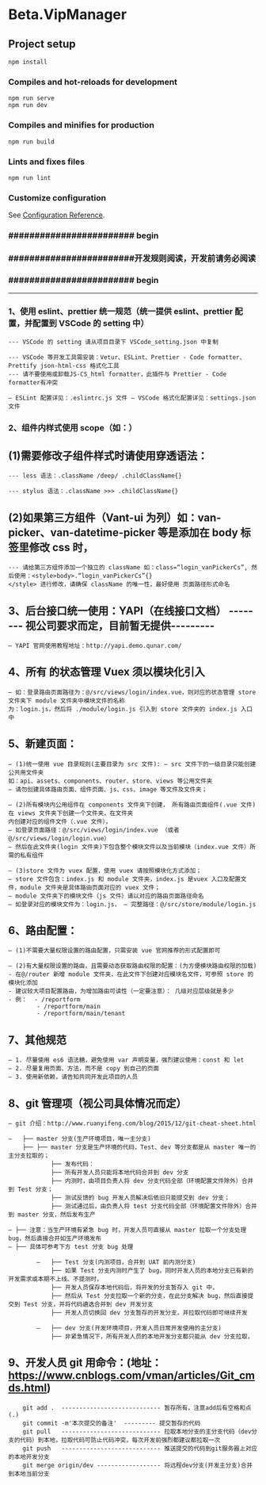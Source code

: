# Beta.VipManager

## Project setup

```
npm install
```

### Compiles and hot-reloads for development

```
npm run serve
npm run dev
```

### Compiles and minifies for production

```
npm run build
```

### Lints and fixes files

```
npm run lint
```

### Customize configuration

See [Configuration Reference](https://cli.vuejs.org/config/).

### ######################## begin

### ########################开发规则阅读，开发前请务必阅读

### ######################## begin

---

### 1、使用 eslint、prettier 统一规范（统一提供 eslint、prettier 配置，并配置到 VSCode 的 setting 中）

```
--- VSCode 的 setting 请从项目目录下 VSCode_setting.json 中复制

--- VSCode 等开发工具需安装：Vetur、ESLint、Prettier - Code formatter、Prettify json-html-css 格式化工具
--- 请不要使用或卸载JS-CS_html formatter，此插件与 Prettier - Code formatter有冲突

— ESLint 配置详见：.eslintrc.js 文件 — VSCode 格式化配置详见：settings.json 文件
```

### 2、组件内样式使用 scope（如：<style scoped lang="less"></style>）

## (1)需要修改子组件样式时请使用穿透语法：

```
--- less 语法：.className /deep/ .childClassName{}

--- stylus 语法：.className >>> .childClassName{}

```

## (2)如果第三方组件（Vant-ui 为列）如：van-picker、van-datetime-picker 等是添加在 body 标签里修改 css 时，

```
--- 请给第三方组件添加一个独立的 className 如：class=“login_vanPickerCs”, 然后使用：<style>body>.“login_vanPickerCs”{}
</style> 进行修改，请确保 className 的唯一性，最好使用 页面路径形式命名

```

## 3、后台接口统一使用：YAPI（在线接口文档） -------- 视公司要求而定，目前暂无提供---------

```
— YAPI 官网使用教程地址：http://yapi.demo.qunar.com/

```

## 4、所有 的状态管理 Vuex 须以模块化引入

```
— 如：登录路由页面路径为：@/src/views/login/index.vue，则对应的状态管理 store 文件夹下 module 文件夹中模块文件的名称
为：login.js，然后将 ./module/login.js 引入到 store 文件夹的 index.js 入口中
```

## 5、新建页面：

```
— (1)统一使用 vue 目录规则(主要目录为 src 文件): — src 文件下的一级目录只能创建公共用文件夹
如：api、assets、components、router、store、views 等公用文件夹
— 请勿创建具体路由页面、组件页面、js、css、image 等文件及文件夹；

— (2)所有模块内公用组件在 components 文件夹下创建， 所有路由页面组件(.vue 文件)在 views 文件夹下创建一个文件夹，在文件夹
内创建对应的组件文件（.vue 文件），
— 如登录页面路径：@/src/views/login/index.vue （或者@/src/views/login/login.vue）
— 然后在此文件夹(login 文件夹)下包含整个模块文件以及当前模块（index.vue 文件）所需的私有组件

— (3)store 文件为 vuex 配置，使用 vuex 请按照模块化方式添加；
— store 文件包含：index.js 和 module 文件夹，index.js 是vuex 入口及配置文件，module 文件夹是具体路由页面对应的 vuex 文件；
— module 文件夹下的模块文件（js 文件）请以对应的路由页面路径命名
— 如登录对应的模块文件为：login.js， — 完整路径：@/src/store/module/login.js

```

## 6、路由配置：

```
— (1)不需要大量权限设置的路由配置，只需安装 vue 官网推荐的形式配置即可

— (2)有大量权限设置的路由，且需要动态获取路由权限的配置：(为方便模块路由权限的加载)
- 在@/router 新增 module 文件夹，在此文件下创建对应模块名文件，可参照 store 的模块化添加
- 建议较大项目配置路由，为增加路由可读性（一定要注意）： 几级对应层级就是多少
- 例：  - /reportform
        - /reportform/main
        - /reportform/main/tenant
```

## 7、其他规范

```
— 1. 尽量使用 es6 语法糖，避免使用 var 声明变量，强烈建议使用：const 和 let
— 2. 尽量复用页面、方法，而不是 copy 到自己的页面
— 3. 使用新依赖，请告知共同开发此项目的人员
```

## 8、git 管理项（视公司具体情况而定）

```
— git 介绍：http://www.ruanyifeng.com/blog/2015/12/git-cheat-sheet.html

—   ├── master 分支(生产环境项目，唯一主分支)
    ├── ├── master 分支是生产环境的代码，Test、dev 等分支都是从 master 唯一的主分支拉取的；
            ├── 发布代码：
            ├── 所有开发人员只能将本地代码合并到 dev 分支
            ├── 内测时，由项目负责人将 dev 分支代码全部（环境配置文件除外）合并到 Test 分支；
            ├── 测试反馈的 bug 开发人员解决后依旧只能提交到 dev 分支；
            ├── 测试通过后，由负责人将 test 分支代码全部（环境配置文件除外）合并到 master 分支，然后发布生产

— ├── 注意：当生产环境有紧急 bug 时，开发人员可直接从 master 拉取一个分支处理 bug，然后直接合并如生产环境发布
— ├── 具体可参考下方 test 分支 bug 处理

        —   ├── Test 分支(内测项目，合并到 UAT 前内测分支)
            ├── 如果 Test 分支内测时产生了 bug，同时开发人员的本地分支已有新的开发需求或本期不上线、不提测时，
            ├── 开发人员保存本地代码后，将开发的分支暂存入 git 中，
            ├── 然后从 Test 分支拉取一个新的分支，在此分支解决 bug，然后直接提交到 Test 分支，并将代码遴选合并到 dev 开发分支
            ├── 开发人员切换回 dev 分支暂存的开发分支，并拉取代码即可继续开发

        —   ├── dev 分支(开发环境项目，开发人员日常开发使用的主分支)
            ├── 非紧急情况下，所有开发人员的本地开发分支都只能从 dev 分支拉取，
```

## 9、开发人员 git 用命令：(地址：https://www.cnblogs.com/vman/articles/Git_cmds.html)

```
    git add .  ---------------------------- 暂存所有，注意add后有空格和点(.)
    git commit -m'本次提交的备注'  --------- 提交暂存的代码
    git pull   ---------------------------- 拉取本地分支的主分支代码（dev分支的代码）到本地，拉取代码可防止代码冲突，每次开发前强烈都建议都拉取一次
    git push   ---------------------------- 推送提交的代码到git服务器上对应的本地开发分支
    git merge origin/dev ------------------ 将远程dev分支(开发主分支)合并到本地当前分支

```
